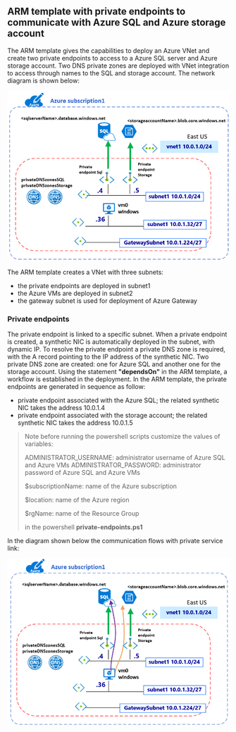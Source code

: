 <properties
pageTitle= 'private service link'
description= "ARM template with private endpoints to communicate through private connection with Azure SQL and Azure storage account"
documentationcenter: na
services=""
documentationCenter="na"
authors="fabferri"
manager=""
editor=""/>

<tags
   ms.service="configuration-Example-Azure"
   ms.devlang="na"
   ms.topic="article"
   ms.tgt_pltfrm="na"
   ms.workload="na"
   ms.date="22/10/2019"
   ms.author="fabferri" />

## ARM template with private endpoints to communicate with Azure SQL and Azure storage account
The ARM template gives the capabilities to deploy an Azure VNet and create two private endpoints to access to a Azure SQL server and Azure storage account. Two DNS private zones are deployed with VNet integration to access through names to the SQL and storage account. The network diagram is shown below:


[![1]][1]

The ARM template creates a VNet with three subnets:
* the private endpoints are deployed in subnet1 
* the Azure VMs are deployed in subnet2
* the gateway subnet is used for deployment of Azure Gateway

### Private endpoints
The private endpoint is linked to a specific subnet. When a private endpoint is created, a synthetic NIC is automatically deployed in the subnet, with dynamic IP. 
To resolve the private endpoint a private DNS zone is required, with the A record pointing to the IP address of the synthetic NIC.
Two private DNS zone are created: one for Azure SQL and another one for the storage account.
Using the statement **"dependsOn"** in the ARM template, a workflow is established in the deployment. In the ARM template, the private endpoints are generated in sequence as follow:
   - private endpoint associated with the Azure SQL; the related synthetic NIC takes the address 10.0.1.4
   - private endpoint associated with the storage account; the related synthetic NIC takes the address 10.0.1.5

> Note
> before running the powershell scripts customize the values of variables:
>
>   ADMINISTRATOR_USERNAME: administrator username of Azure SQL and Azure VMs
>   ADMINISTRATOR_PASSWORD: administrator password of Azure SQL and Azure VMs
>   
>   $subscriptionName: name of the Azure subscription
>
>   $location: name of the Azure region
>
>   $rgName: name of the Resource Group
>
> in the powershell **private-endpoints.ps1**
> 
In the diagram shown below the communication flows with private service link:

[![2]][2]



<!--Image References-->

[1]: ./media/network-diagram.png "network overview"
[2]: ./media/flows.png "communication flows with private endpoints"

<!--Link References-->

